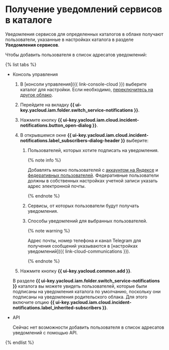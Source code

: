 # Получение уведомлений сервисов в каталоге

Уведомления сервисов для определенных каталогов в облаке получают пользователи, указанные в настройках каталога в разделе **Уведомления сервисов**.

Чтобы добавить пользователя в список адресатов уведомлений:

{% list tabs %}

- Консоль управления

  1. В [консоли управления]({{ link-console-cloud }}) выберите каталог для настройки. Если необходимо, [переключитесь на другое облако](../cloud/switch-cloud.md).
  1. Перейдите на вкладку **{{ ui-key.yacloud.iam.folder.switch_service-notifications }}**.
  1. Нажмите кнопку **{{ ui-key.yacloud.iam.cloud.incident-notifications.button_open-dialog }}**.
  1. В открывшемся окне **{{ ui-key.yacloud.iam.cloud.incident-notifications.label_subscribers-dialog-header }}** выберите:

     1. Пользователей, которых хотите подписать на уведомления.

        {% note info %}

        Добавлять можно пользователей с [аккаунтом на Яндексе](../../../iam/concepts/index.md#passport) и [федеративных пользователей](../../../iam/concepts/index.md#saml-federation). Федеративные пользователи должны в собственных настройках учетной записи указать адрес электронной почты.

        {% endnote %}

     1. Сервисы, от которых пользователи будут получать уведомления.
     1. Способы уведомлений для выбранных пользователей.

        {% note warning %}

        Адрес почты, номер телефона и канал Telegram для получения сообщений указываются в [настройках уведомлений]({{ link-cloud-communications }}).

        {% endnote %}

  1. Нажмите кнопку **{{ ui-key.yacloud.common.add }}**.

  В разделе **{{ ui-key.yacloud.iam.folder.switch_service-notifications }}** каталога вы можете увидеть пользователей, которые были подписаны на уведомления каталога по умолчанию, поскольку они подписаны на уведомления родительского облака. Для этого включите опцию **{{ ui-key.yacloud.iam.cloud.incident-notifications.label_inherited-subscribers }}**.

- API

  Сейчас нет возможности добавить пользователя в список адресатов уведомлений с помощью API.

{% endlist %}
